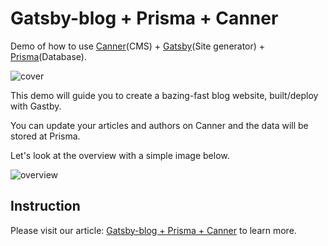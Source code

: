 # Gatsby-blog + Prisma + Canner
Demo of how to use [Canner](https://www.canner.io)(CMS) + [Gatsby](https://www.gatsbyjs.org/)(Site generator) + [Prisma](https://www.prisma.io/)(Database).

![cover](https://i.imgur.com/zqPONIo.png)

This demo will guide you to create a bazing-fast blog website, built/deploy with Gastby.

You can update your articles and authors on Canner and the data will be stored at Prisma.

Let's look at the overview with a simple image below.

![overview](https://i.imgur.com/fb9YSOY.png)

## Instruction
Please visit our article: [Gatsby-blog + Prisma + Canner](https://www.canner.io/blog/2018/08/08/canner-gatsby-prisma.html) to learn more.
